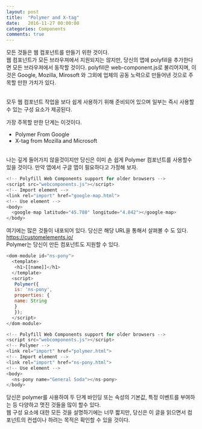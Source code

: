 ```yaml
---
layout: post
title:  "Polymer and X-tag"
date:   2016-11-27 00:00:00
categories: Components
comments: true
---
```


모든 것들은 웹 컴포넌트를 만들기 위한 것이다.<br/>
웹 컴포넌트가 모든 브라우져에서 지원되지는 않지만, 당신의 앱에 polyfill을 추가한다면 모든 브라우져에서 동작할 것이다. 
polyfill은 web-component.js로 불리어지며, 이것은 Google, Mozilla, Mirosoft 와 그외에 업체의 공동 노력으로 만들어낸 것으로 주목할 만한 가치가 있다. <br/><br/>

모두 웹 컴포넌트 작업을 보다 쉽게 사용하기 위해 준비되어 있으며 일부는 즉시 사용할 수 있는 구성 요소가 제공된다. <br/>

가장 주목할 만한 단계는 이것이다. 
  - Polymer From Google
  - X-tag from Mozilla and Microsoft<br/><br/>

나는 깊게 들어가지 않을것이지만 당신은 이미 손 쉽게 Polymer 컴포넌트를 사용할수 있을 것이다. 만약 앱에서 구글 맵이 필요하다고 가정해 보자. 

```javascript
<!-- Polyfill Web Components support for older browsers -->
<script src="webcomponents.js"></script>
<!-- Import element -->
<link rel="import" href="google-map.html">
<!-- Use element -->
<body>
  <google-map latitude="45.780" longitude="4.842"></google-map>
</body>
```

여기에는 많은 것들이 내포되어 있다. 당신은 해당 URL을 통해서 살펴볼 수 도 있다. <a href='https://customelements.io/'>https://customelements.io/</a><br/>
Polymer는 당신이 만든 컴포넌트도 지원할 수 있다. 

```javascript
<dom-module id="ns-pony">
  <template>
   <h1>[[name]]</h1>
  </template>
  <script>
   Polymer({
   is: 'ns-pony',
   properties: {
   name: String
   }
   });
  </script>
</dom-module>
```

```javascript
<!-- Polyfill Web Components support for older browsers -->
<script src="webcomponents.js"></script>
<!-- Polymer -->
<link rel="import" href="polymer.html">
<!-- Import element -->
<link rel="import" href="ns-pony.html">
<!-- Use element -->
<body>
  <ns-pony name="General Soda"></ns-pony>
</body>
```

당신은 polymer를 사용하여 두 단계 바인딩 또는 속성의 기본값, 특정 이벤트를 부여하는 등 다양하고 멋진 것들을 많이 할수 있다. <br/>
웹 구성 요소에 대한 모든 것을 설명하기에는 너무 짧지만, 당신은 이 글을 읽으면서 컴포넌트의 컨셉이나 하려는 목적은 확인할 수 있을 것이다. 
